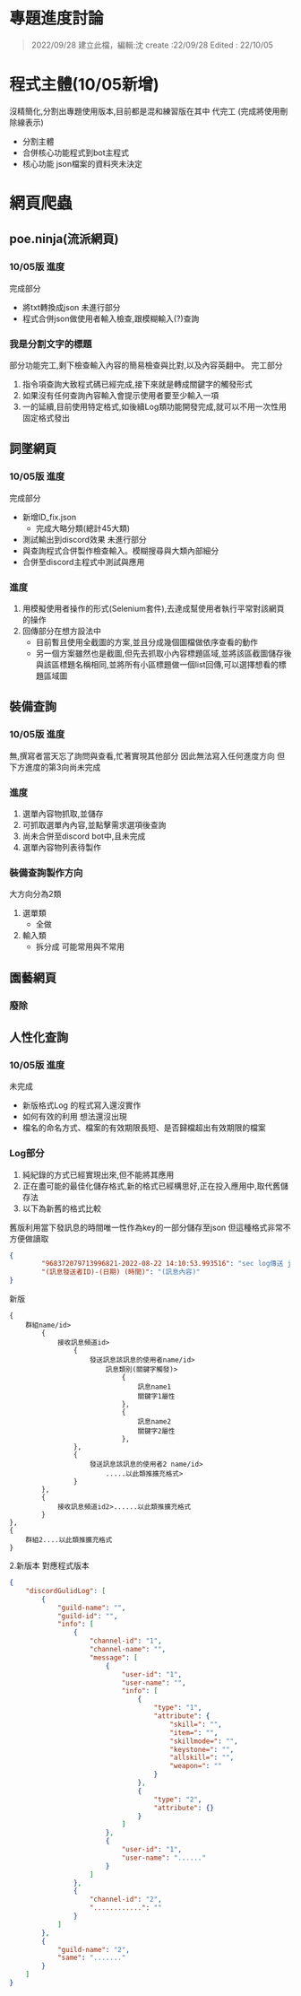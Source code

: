# 專題進度討論
> 2022/09/28 建立此檔，編輯:沈
> create :22/09/28
> Edited : 22/10/05

# 程式主體(10/05新增)
沒精簡化,分割出專題使用版本,目前都是混和練習版在其中
代完工 (完成將使用刪除線表示)
- 分割主體
- 合併核心功能程式到bot主程式
- 核心功能 json檔案的資料夾未決定


# 網頁爬蟲

## poe.ninja(流派網頁)

### 10/05版 進度
完成部分
- 將txt轉換成json
未進行部分
- 程式合併json做使用者輸入檢查,跟模糊輸入(?)查詢

### 我是分割文字的標題

部分功能完工,剩下檢查輸入內容的簡易檢查與比對,以及內容英翻中。
完工部分
1. 指令項查詢大致程式碼已經完成,接下來就是轉成關鍵字的觸發形式
2. 如果沒有任何查詢內容輸入會提示使用者要至少輸入一項
3. 一的延續,目前使用特定格式,如後續Log類功能開發完成,就可以不用一次性用固定格式發出


## 詞墜網頁

### 10/05版 進度
完成部分
- 新增ID_fix.json
	- 完成大略分類(總計45大類)
- 測試輸出到discord效果
未進行部分
- 與查詢程式合併製作檢查輸入。模糊搜尋與大類內部細分
- 合併至discord主程式中測試與應用

### 進度
1. 用模擬使用者操作的形式(Selenium套件),去達成幫使用者執行平常對該網頁的操作
2. 回傳部分在想方設法中
	- 目前暫且使用全截圖的方案,並且分成幾個圖檔做依序查看的動作
	- 另一個方案雖然也是截圖,但先去抓取小內容標題區域,並將該區截圖儲存後
	與該區標題名稱相同,並將所有小區標題做一個list回傳,可以選擇想看的標題區域圖




## 裝備查詢

### 10/05版 進度

無,撰寫者當天忘了詢問與查看,忙著實現其他部分
因此無法寫入任何進度方向
但下方進度的第3向尚未完成

### 進度
1. 選單內容物抓取,並儲存
2. 可抓取選單內內容,並點擊需求選項後查詢
3. 尚未合併至discord bot中,且未完成
4. 選單內容物列表待製作

### 裝備查詢製作方向
大方向分為2類
1. 選單類
	- 全做
2. 輸入類
	- 拆分成 可能常用與不常用



## 園藝網頁
### 廢除


## 人性化查詢

### 10/05版 進度
未完成
- 新版格式Log 的程式寫入還沒實作
- 如何有效的利用 想法還沒出現
- 檔名的命名方式、檔案的有效期限長短、是否歸檔超出有效期限的檔案

### Log部分
1. 純紀錄的方式已經實現出來,但不能將其應用
2. 正在盡可能的最佳化儲存格式,新的格式已經構思好,正在投入應用中,取代舊儲存法
3. 以下為新舊的格式比較

舊版利用當下發訊息的時間唯一性作為key的一部分儲存至json
但這種格式非常不方便做讀取

``` json
{
    	"968372079713996821-2022-08-22 14:10:53.993516": "sec log傳送 json寫入 測試",
    	"(訊息發送者ID)-(日期) (時間)": "(訊息內容)"
}
```

新版
```
{
	群組name/id>
		{
			接收訊息頻道id>
				{
					發送訊息該訊息的使用者name/id>
						訊息類別(關鍵字觸發)>
							{
								訊息name1
								關鍵字1屬性
							},
							{
								訊息name2
								關鍵字2屬性
							},
				},
				{
					發送訊息該訊息的使用者2 name/id>
						.....以此類推擴充格式>
				}
		},
		{
			接收訊息頻道id2>......以此類推擴充格式
		}
},
{
	群組2....以此類推擴充格式
}
```

2.新版本 對應程式版本
``` json
{
    "discordGulidLog": [
        {
            "guild-name": "",
            "guild-id": "",
            "info": [
                {
                    "channel-id": "1",
                    "channel-name": "",
                    "message": [
                        {
                            "user-id": "1",
                            "user-name": "",
                            "info": [
                                {
                                    "type": "1",
                                    "attribute": {
                                        "skill=": "",
                                        "item=": "",
                                        "skillmode=": "",
                                        "keystone=": "",
                                        "allskill=": "",
                                        "weapon=": ""
                                    }
                                },
                                {
                                    "type": "2",
                                    "attribute": {}
                                }
                            ]
                        },
                        {
                            "user-id": "1",
                            "user-name": "......"
                        }
                    ]
                },
                {
                    "channel-id": "2",
                    "............": ""
                }
            ]
        },
        {
            "guild-name": "2",
            "same": "......."
        }
    ]
}
```



